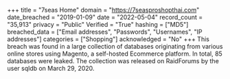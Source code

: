 +++
title = "7seas Home"
domain = "https://7seasproshopthai.com"
date_breached = "2019-01-09"
date = "2022-05-04"
record_count = "35,913"
privacy = "Public"
Verified = "True"
hashing = ["MD5"]
breached_data = ["Email addresses", "Passwords", "Usernames", "IP addresses"]
categories = ["Shopping"]
acknowledged = "No"
+++
This breach was found in a large collection of databases originating from various online stores using Magento, a self-hosted Ecommerce platform. In total, 85 databases were leaked. The collection was released on RaidForums by the user sqldb on March 29, 2020.
